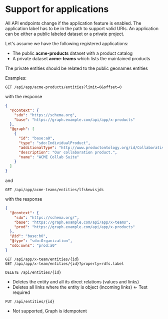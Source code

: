 # Support for applications

All API endpoints change if the application feature is enabled. The application label has to be in the path to support 
valid URIs. An application can be either a public labeled dataset or a private project.  


Let's assume we have the following registered applications: 
* The public **acme-products** dataset with a product catalog
* A private dataset **acme-teams** which lists the maintained products                   
 
The private entities should be related to the public geonames entities 

Examples: 

``GET /api/app/acme-products/entities?limit=0&offset=0``

with the response
`````json
{
  "@context": {
    "sdo": "https://schema.org",
    "base": "https://graph.example.com/api/app/x-products"
  },
  "@graph": [
    {
      "id": "base:a0",
      "type": "sdo:IndividualProduct",
      "additionalType": "http://www.productontology.org/id/Collaborative_software",
      "description": "Our collaboration product.",
      "name": "ACME Collab Suite"
    }
  ]
}
`````

and

``GET /api/app/acme-teams/entities/lfskewisjds ``

with the response
`````json
{
  "@context": {
    "sdo": "https://schema.org/",
    "base": "https://graph.example.com/api/app/x-teams",
    "prod": "https://graph.example.com/api/app/x-products"
  },
  "@id": "base:b0",
  "@type": "sdo:Organization",
  "sdo:owns": "prod:a0"
}
`````

``GET /api/app/x-team/entities/{id}`` \
``GET /api/app/x-team/entities/{id}?property=rdfs.label``




``DELETE /api/entities/{id}``
* Deletes the entity and all its direct relations (values and links)
* Deletes all links where the entity is object (incoming links) <- Test required

``PUT /api/entities/{id}``
* Not supported, Graph is idempotent

